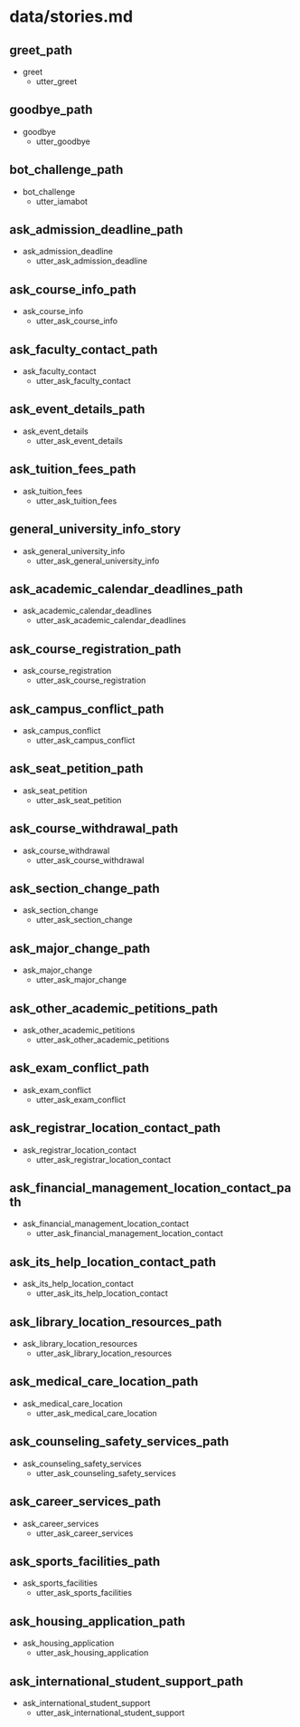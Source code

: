 # data/stories.md

## greet_path
* greet
  - utter_greet

## goodbye_path
* goodbye
  - utter_goodbye

## bot_challenge_path
* bot_challenge
  - utter_iamabot

## ask_admission_deadline_path
* ask_admission_deadline
  - utter_ask_admission_deadline

## ask_course_info_path
* ask_course_info
  - utter_ask_course_info

## ask_faculty_contact_path
* ask_faculty_contact
  - utter_ask_faculty_contact

## ask_event_details_path
* ask_event_details
  - utter_ask_event_details

## ask_tuition_fees_path
* ask_tuition_fees
  - utter_ask_tuition_fees

## general_university_info_story
* ask_general_university_info
  - utter_ask_general_university_info

<!-- 21/7/2025 Update -->
## ask_academic_calendar_deadlines_path
* ask_academic_calendar_deadlines
  - utter_ask_academic_calendar_deadlines

## ask_course_registration_path
* ask_course_registration
  - utter_ask_course_registration

## ask_campus_conflict_path
* ask_campus_conflict
  - utter_ask_campus_conflict

## ask_seat_petition_path
* ask_seat_petition
  - utter_ask_seat_petition

## ask_course_withdrawal_path
* ask_course_withdrawal
  - utter_ask_course_withdrawal

## ask_section_change_path
* ask_section_change
  - utter_ask_section_change

## ask_major_change_path
* ask_major_change
  - utter_ask_major_change

## ask_other_academic_petitions_path
* ask_other_academic_petitions
  - utter_ask_other_academic_petitions

## ask_exam_conflict_path
* ask_exam_conflict
  - utter_ask_exam_conflict

## ask_registrar_location_contact_path
* ask_registrar_location_contact
  - utter_ask_registrar_location_contact

## ask_financial_management_location_contact_path
* ask_financial_management_location_contact
  - utter_ask_financial_management_location_contact

## ask_its_help_location_contact_path
* ask_its_help_location_contact
  - utter_ask_its_help_location_contact

## ask_library_location_resources_path
* ask_library_location_resources
  - utter_ask_library_location_resources

## ask_medical_care_location_path
* ask_medical_care_location
  - utter_ask_medical_care_location

## ask_counseling_safety_services_path
* ask_counseling_safety_services
  - utter_ask_counseling_safety_services

## ask_career_services_path
* ask_career_services
  - utter_ask_career_services

## ask_sports_facilities_path
* ask_sports_facilities
  - utter_ask_sports_facilities

## ask_housing_application_path
* ask_housing_application
  - utter_ask_housing_application

## ask_international_student_support_path
* ask_international_student_support
  - utter_ask_international_student_support